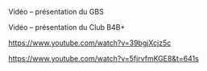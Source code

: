 Vidéo – présentation du GBS

Vidéo – présentation du Club B4B+
	

 https://www.youtube.com/watch?v=39bgjXcjz5c


 https://www.youtube.com/watch?v=5fjrvfmKGE8&t=641s